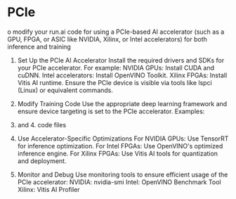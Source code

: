 # PCIe
o modify your run.ai code for using a PCIe-based AI accelerator (such as a GPU, FPGA, or ASIC like NVIDIA, Xilinx, or Intel accelerators) for both inference and training
1. Set Up the PCIe AI Accelerator
Install the required drivers and SDKs for your PCIe accelerator. For example:
NVIDIA GPUs: Install CUDA and cuDNN.
Intel accelerators: Install OpenVINO Toolkit.
Xilinx FPGAs: Install Vitis AI runtime.
Ensure the PCIe device is visible via tools like lspci (Linux) or equivalent commands.

2. Modify Training Code
Use the appropriate deep learning framework and ensure device targeting is set to the PCIe accelerator. Examples:

3. and 4.  code files

5. Use Accelerator-Specific Optimizations
For NVIDIA GPUs: Use TensorRT for inference optimization.
For Intel FPGAs: Use OpenVINO's optimized inference engine.
For Xilinx FPGAs: Use Vitis AI tools for quantization and deployment.


6. Monitor and Debug
Use monitoring tools to ensure efficient usage of the PCIe accelerator:
NVIDIA: nvidia-smi
Intel: OpenVINO Benchmark Tool
Xilinx: Vitis AI Profiler
